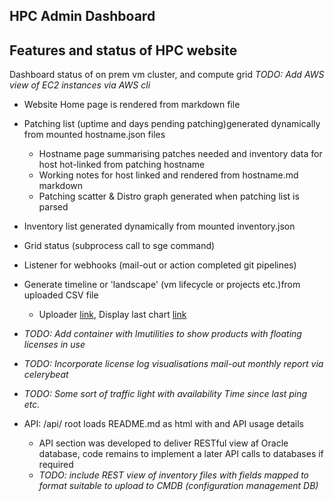 ## HPC Admin Dashboard 

## Features and status of HPC website

Dashboard status of on prem vm cluster, and compute grid
*TODO: Add AWS view of EC2 instances via AWS cli*

- Website Home page is rendered from markdown file
- Patching list (uptime and days pending patching)generated dynamically from mounted hostname.json files
    - Hostname page summarising patches needed and inventory data for host hot-linked from patching hostname
    - Working notes for host linked and rendered from hostname.md markdown
    - Patching scatter & Distro graph generated when patching list is parsed
- Inventory list generated dynamically from mounted inventory.json
- Grid status (subprocess call to sge command)
- Listener for webhooks (mail-out or action completed git pipelines)
- Generate timeline or 'landscape' (vm lifecycle or projects etc.)from uploaded CSV file
    - Uploader [link](./timeline_upload), Display last chart [link](./timeline)
- *TODO: Add container with lmutilities to show products with floating licenses in use*
- *TODO: Incorporate license log visualisations mail-out monthly report via celerybeat*
- *TODO: Some sort of traffic light with availability Time since last ping etc.*

- API: /api/ root loads README.md as html with and API usage details
    - API section was developed to deliver RESTful view af Oracle database, code remains to implement a later API calls to databases if required
    - *TODO: include REST view of inventory files with fields mapped to format suitable to upload to CMDB (configuration management DB)*
